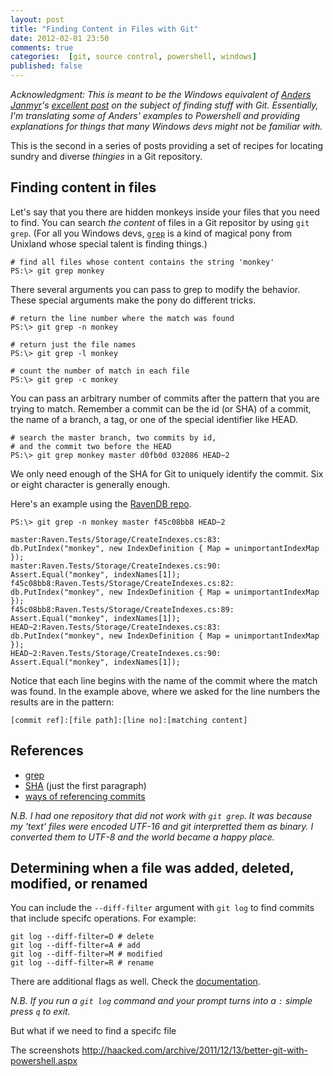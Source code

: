 ```yaml
---
layout: post
title: "Finding Content in Files with Git"
date: 2012-02-01 23:50
comments: true
categories:  [git, source control, powershell, windows]
published: false
---
```


_Acknowledgment: This is meant to be the Windows equivalent of [Anders Janmyr](http://blog.jayway.com/author/andersjanmyr)'s [excellent post](http://blog.jayway.com/2012/01/25/finding-with-git/) on the subject of finding stuff with Git. Essentially, I'm translating some of Anders' examples to Powershell and providing explanations for things that many Windows devs might not be familiar with._

This is the second in a series of posts providing a set of recipes for locating sundry and diverse _thingies_ in a Git repository.

## Finding content in files
Let's say that you there are hidden monkeys inside your files that you need to find. You can search _the content_ of files in a Git repositor by using `git grep`. (For all you Windows devs, [`grep`](http://en.wikipedia.org/wiki/Grep) is a kind of magical pony from Unixland whose special talent is finding things.)

	# find all files whose content contains the string 'monkey'
	PS:\> git grep monkey

There several arguments you can pass to grep to modify the behavior. These special arguments make the pony do different tricks.

	# return the line number where the match was found
	PS:\> git grep -n monkey

	# return just the file names
	PS:\> git grep -l monkey
	
	# count the number of match in each file
	PS:\> git grep -c monkey

You can pass an arbitrary number of commits after the pattern that you are trying to match. Remember a commit can be the id (or SHA) of a commit, the name of a branch, a tag, or one of the special identifier like HEAD. 

	# search the master branch, two commits by id, 
	# and the commit two before the HEAD
	PS:\> git grep monkey master d0fb0d 032086 HEAD~2

We only need enough of the SHA for Git to uniquely identify the commit. Six or eight character is generally enough.

Here's an example using the [RavenDB repo](https://github.com/ravendb/ravendb).

	PS:\> git grep -n monkey master f45c08bb8 HEAD~2

	master:Raven.Tests/Storage/CreateIndexes.cs:83:			db.PutIndex("monkey", new IndexDefinition { Map = unimportantIndexMap });
	master:Raven.Tests/Storage/CreateIndexes.cs:90:			Assert.Equal("monkey", indexNames[1]);
	f45c08bb8:Raven.Tests/Storage/CreateIndexes.cs:82:			db.PutIndex("monkey", new IndexDefinition { Map = unimportantIndexMap });
	f45c08bb8:Raven.Tests/Storage/CreateIndexes.cs:89:			Assert.Equal("monkey", indexNames[1]);
	HEAD~2:Raven.Tests/Storage/CreateIndexes.cs:83:			db.PutIndex("monkey", new IndexDefinition { Map = unimportantIndexMap });
	HEAD~2:Raven.Tests/Storage/CreateIndexes.cs:90:			Assert.Equal("monkey", indexNames[1]);

Notice that each line begins with the name of the commit where the match was found. In the example above, where we asked for the line numbers the results are in the pattern:

	[commit ref]:[file path]:[line no]:[matching content]

## References
* [grep](http://en.wikipedia.org/wiki/Grep)
* [SHA](http://book.git-scm.com/1_the_git_object_model.html) (just the first paragraph)
* [ways of referencing commits](http://book.git-scm.com/4_git_treeishes.html)

_N.B. I had one repository that did not work with `git grep`. It was because my 'text' files were encoded UTF-16 and git interpretted them as binary. I converted them to UTF-8 and the world became a happy place._

## Determining when a file was added, deleted, modified, or renamed

You can include the `--diff-filter` argument with `git log` to find commits that include specifc operations. For example:

	git log --diff-filter=D # delete
	git log --diff-filter=A # add
	git log --diff-filter=M # modified
	git log --diff-filter=R # rename

There are additional flags as well. Check the [documentation](http://schacon.github.com/git/git-log.html).

_N.B. If you run a `git log` command and your prompt turns into a `:` simple press `q` to exit._

But what if we need to find a specifc file

The screenshots
http://haacked.com/archive/2011/12/13/better-git-with-powershell.aspx